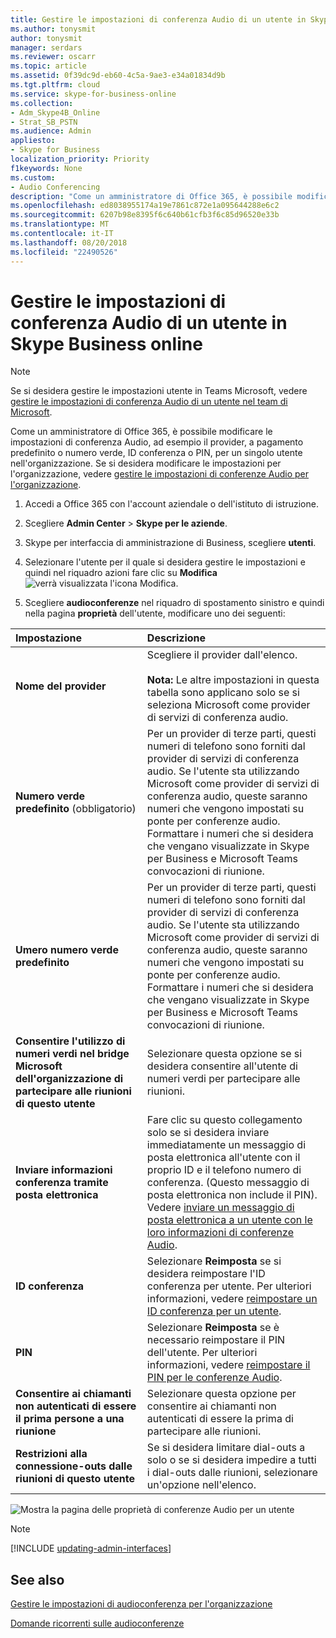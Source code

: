 ```yaml
---
title: Gestire le impostazioni di conferenza Audio di un utente in Skype Business online
ms.author: tonysmit
author: tonysmit
manager: serdars
ms.reviewer: oscarr
ms.topic: article
ms.assetid: 0f39dc9d-eb60-4c5a-9ae3-e34a01834d9b
ms.tgt.pltfrm: cloud
ms.service: skype-for-business-online
ms.collection:
- Adm_Skype4B_Online
- Strat_SB_PSTN
ms.audience: Admin
appliesto:
- Skype for Business
localization_priority: Priority
f1keywords: None
ms.custom:
- Audio Conferencing
description: "Come un amministratore di Office 365, è possibile modificare Skype per le impostazioni di conferenza Audio Online aziendali, ad esempio il provider, a pagamento predefinito o numero verde, ID conferenza o PIN, per un singolo utente nell'organizzazione. "
ms.openlocfilehash: ed8038955174a19e7861c872e1a095644288e6c2
ms.sourcegitcommit: 6207b98e8395f6c640b61cfb3f6c85d96520e33b
ms.translationtype: MT
ms.contentlocale: it-IT
ms.lasthandoff: 08/20/2018
ms.locfileid: "22490526"
---
```

# <a name="manage-the-audio-conferencing-settings-for-a-user-in-skype-for-business-online"></a>Gestire le impostazioni di conferenza Audio di un utente in Skype Business online

> [!Note]
> Se si desidera gestire le impostazioni utente in Teams Microsoft, vedere [gestire le impostazioni di conferenza Audio di un utente nel team di Microsoft](/MicrosoftTeams/manage-the-audio-conferencing-settings-for-a-user-in-teams).

Come un amministratore di Office 365, è possibile modificare le impostazioni di conferenza Audio, ad esempio il provider, a pagamento predefinito o numero verde, ID conferenza o PIN, per un singolo utente nell'organizzazione. Se si desidera modificare le impostazioni per l'organizzazione, vedere [gestire le impostazioni di conferenze Audio per l'organizzazione](manage-the-audio-conferencing-settings-for-my-organization.md).

 
1. Accedi a Office 365 con l'account aziendale o dell'istituto di istruzione.
    
2. Scegliere **Admin Center** > **Skype per le aziende**.
    
3. Skype per interfaccia di amministrazione di Business, scegliere **utenti**.
    
4. Selezionare l'utente per il quale si desidera gestire le impostazioni e quindi nel riquadro azioni fare clic su **Modifica**![verrà visualizzata l'icona Modifica](../images/4d8bea48-be68-4e0e-a54c-73decf7ea4ec.png).
    
5. Scegliere **audioconferenze** nel riquadro di spostamento sinistro e quindi nella pagina **proprietà** dell'utente, modificare uno dei seguenti:
    
|**Impostazione**|**Descrizione**|
|:-----|:-----|
|**Nome del provider** <br/> |Scegliere il provider dall'elenco.  <br/><br/> **Nota:** Le altre impostazioni in questa tabella sono applicano solo se si seleziona Microsoft come provider di servizi di conferenza audio.           |
|**Numero verde predefinito** (obbligatorio) <br/> |Per un provider di terze parti, questi numeri di telefono sono forniti dal provider di servizi di conferenza audio. Se l'utente sta utilizzando Microsoft come provider di servizi di conferenza audio, queste saranno numeri che vengono impostati su ponte per conferenze audio. Formattare i numeri che si desidera che vengano visualizzate in Skype per Business e Microsoft Teams convocazioni di riunione.  <br/> |
|**Umero numero verde predefinito** <br/> |Per un provider di terze parti, questi numeri di telefono sono forniti dal provider di servizi di conferenza audio. Se l'utente sta utilizzando Microsoft come provider di servizi di conferenza audio, queste saranno numeri che vengono impostati su ponte per conferenze audio. Formattare i numeri che si desidera che vengano visualizzate in Skype per Business e Microsoft Teams convocazioni di riunione.  <br/> |
|**Consentire l'utilizzo di numeri verdi nel bridge Microsoft dell'organizzazione di partecipare alle riunioni di questo utente** <br/> |Selezionare questa opzione se si desidera consentire all'utente di numeri verdi per partecipare alle riunioni.  <br/> |
|**Inviare informazioni conferenza tramite posta elettronica** <br/> |Fare clic su questo collegamento solo se si desidera inviare immediatamente un messaggio di posta elettronica all'utente con il proprio ID e il telefono numero di conferenza. (Questo messaggio di posta elettronica non include il PIN). Vedere [inviare un messaggio di posta elettronica a un utente con le loro informazioni di conferenze Audio](send-an-email-to-a-user-with-their-dial-in-information.md).  <br/> |
|**ID conferenza** <br/> |Selezionare **Reimposta** se si desidera reimpostare l'ID conferenza per utente. Per ulteriori informazioni, vedere [reimpostare un ID conferenza per un utente](reset-a-conference-id-for-a-user.md).  <br/> |
|**PIN** <br/> |Selezionare **Reimposta** se è necessario reimpostare il PIN dell'utente. Per ulteriori informazioni, vedere [reimpostare il PIN per le conferenze Audio](reset-the-audio-conferencing-pin.md).  <br/> |
|**Consentire ai chiamanti non autenticati di essere il prima persone a una riunione** <br/> |Selezionare questa opzione per consentire ai chiamanti non autenticati di essere la prima di partecipare alle riunioni.  <br/> |
|**Restrizioni alla connessione-outs dalle riunioni di questo utente** <br/> |Se si desidera limitare dial-outs a solo o se si desidera impedire a tutti i dial-outs dalle riunioni, selezionare un'opzione nell'elenco.  <br/> |
  
![Mostra la pagina delle proprietà di conferenze Audio per un utente](../images/228550f7-92be-416d-9ab1-7c2ef54dd4e6.png)

> [!Note]
> [!INCLUDE [updating-admin-interfaces](../includes/updating-admin-interfaces.md)]

## <a name="related-topics"></a>See also

[Gestire le impostazioni di audioconferenza per l'organizzazione](manage-the-audio-conferencing-settings-for-my-organization.md)

[Domande ricorrenti sulle audioconferenze](audio-conferencing-common-questions.md)
